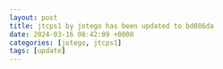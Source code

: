 ```yaml
---
layout: post
title: jtcps1 by jotego has been updated to bd086da
date: 2024-03-16 08:42:09 +0000
categories: [jotego, jtcps1]
tags: [update]
---
```


